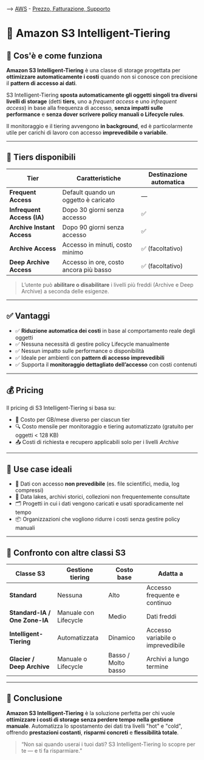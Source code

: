 --> [AWS](AWS.md)  -  [Prezzo, Fatturazione, Supporto](Prezzo-Fatturazione-Supporto.md)
# 🧠 Amazon S3 Intelligent-Tiering

## 📘 Cos'è e come funziona

**Amazon S3 Intelligent-Tiering** è una classe di storage progettata per **ottimizzare automaticamente i costi** quando non si conosce con precisione il **pattern di accesso ai dati**.  

S3 Intelligent-Tiering **sposta automaticamente gli oggetti singoli tra diversi livelli di storage** (detti **tiers**, uno a *frequent access* e uno *infrequent access*) in base alla frequenza di accesso, **senza impatti sulle performance** e **senza dover scrivere policy manuali o Lifecycle rules**.

Il monitoraggio e il tiering avvengono **in background**, ed è particolarmente utile per carichi di lavoro con accesso **imprevedibile o variabile**.

---

## 🧩 Tiers disponibili

| Tier                          | Caratteristiche                             | Destinazione automatica |
|-------------------------------|----------------------------------------------|--------------------------|
| **Frequent Access**           | Default quando un oggetto è caricato         | —                        |
| **Infrequent Access (IA)**    | Dopo 30 giorni senza accesso                 | ✅                        |
| **Archive Instant Access**    | Dopo 90 giorni senza accesso                 | ✅                        |
| **Archive Access**            | Accesso in minuti, costo minimo              | ✅ (facoltativo)         |
| **Deep Archive Access**       | Accesso in ore, costo ancora più basso       | ✅ (facoltativo)         |

> L’utente può **abilitare o disabilitare** i livelli più freddi (Archive e Deep Archive) a seconda delle esigenze.

---

## ✅ Vantaggi

- ✅ **Riduzione automatica dei costi** in base al comportamento reale degli oggetti
- ✅ Nessuna necessità di gestire policy Lifecycle manualmente
- ✅ Nessun impatto sulle performance o disponibilità
- ✅ Ideale per ambienti con **pattern di accesso imprevedibili**
- ✅ Supporta il **monitoraggio dettagliato dell’accesso** con costi contenuti

---

## 💰 Pricing

Il pricing di S3 Intelligent-Tiering si basa su:

- 💾 Costo per GB/mese diverso per ciascun tier
- 🔍 Costo mensile per monitoraggio e tiering automatizzato (gratuito per oggetti < 128 KB)
- 📤 Costi di richiesta e recupero applicabili solo per i livelli *Archive*

---

## 🚀 Use case ideali

- 🧩 Dati con accesso **non prevedibile** (es. file scientifici, media, log compressi)
- 🧪 Data lakes, archivi storici, collezioni non frequentemente consultate
- 🗂️ Progetti in cui i dati vengono caricati e usati sporadicamente nel tempo
- 📦 Organizzazioni che vogliono ridurre i costi senza gestire policy manuali

---

## 🔄 Confronto con altre classi S3

| Classe S3              | Gestione tiering | Costo base | Adatta a |
|------------------------|------------------|------------|----------|
| **Standard**           | Nessuna          | Alto       | Accesso frequente e continuo |
| **Standard-IA / One Zone-IA** | Manuale con Lifecycle | Medio | Dati freddi |
| **Intelligent-Tiering**| Automatizzata    | Dinamico   | Accesso variabile o imprevedibile |
| **Glacier / Deep Archive** | Manuale o Lifecycle | Basso / Molto basso | Archivi a lungo termine |

---

## 📌 Conclusione

**Amazon S3 Intelligent-Tiering** è la soluzione perfetta per chi vuole **ottimizzare i costi di storage senza perdere tempo nella gestione manuale**. Automatizza lo spostamento dei dati tra livelli "hot" e "cold", offrendo **prestazioni costanti**, **risparmi concreti** e **flessibilità totale**.

> “Non sai quando userai i tuoi dati? S3 Intelligent-Tiering lo scopre per te — e ti fa risparmiare.”

